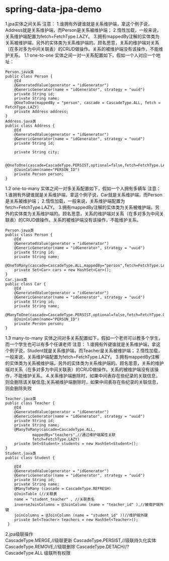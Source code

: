 # spring-data-jpa-demo
1.jpa实体之间关系
注意：
1.谁拥有外键谁就是关系维护端，拿这个例子说，Address就是关系维护端，而Person是关系被维护端；
2.惰性加载，一般来说，关系维护端配置为fetch=FetchType.LAZY。
3.拥有mappedBy注解的实体类为关系被维护端，另外的实体类为关系维护端的。顾名思意，关系的维护端对关系（在多对多为中间关联表）的CRUD做操作。关系的被维护端没有该操作，不能维护关系。
1.1 one-to-one
实体之间一对一关系配置如下，假如一个人对应一个地址：

	Person.java类
	public class Person {
		@Id
		@GeneratedValue(generator = "idGenerator")
		@GenericGenerator(name = "idGenerator", strategy = "uuid")
		private String id;
		private String name;
		@OneToOne(mappedBy = "person", cascade = CascadeType.ALL, fetch = FetchType.LAZY)
		private Address address;	
	}
	Address.java类
	public class Address {
		@Id
		@GeneratedValue(generator = "idGenerator")
		@GenericGenerator(name = "idGenerator", strategy = "uuid")
		private String id;

		private String city;

		@OneToOne(cascade=CascadeType.PERSIST,optional=false,fetch=FetchType.LAZY)
		@JoinColumn(name="PERSON_ID")
		private Person person;
	}

1.2 one-to-many
实体之间一对多关系配置如下，假如一个人拥有多辆车
注意：
1.谁拥有外键谁就是关系维护端，拿这个例子说，Car就是关系维护端，而Person是关系被维护端；
2.惰性加载，一般来说，关系维护端配置为fetch=FetchType.LAZY。
3.拥有mappedBy注解的实体类为关系被维护端，另外的实体类为关系维护端的。顾名思意，关系的维护端对关系（在多对多为中间关联表）的CRUD做操作。关系的被维护端没有该操作，不能维护关系。

	Person.java类
	public class Person {
		@Id
		@GeneratedValue(generator = "idGenerator")
		@GenericGenerator(name = "idGenerator", strategy = "uuid")
		private String id;
		private String name;
		@OneToMany(cascade=CascadeType.ALL,mappedBy="person",fetch=FetchType.LAZY)
		private Set<Car> cars = new HashSet<Car>();	
	}
	Car.java类
	public class Car {
		@Id
		@GeneratedValue(generator = "idGenerator")
		@GenericGenerator(name = "idGenerator", strategy = "uuid")
		private String id;
		private String name;
		@ManyToOne(cascade=CascadeType.PERSIST,optional=false,fetch=FetchType.LAZY)
		@JoinColumn(name="PERSON_ID")
		private Person person;
	}

1.3 many-to-many
实体之间对多关系配置如下，假如一个老师可以教多个学生，而一个学生也可以有多个任课老师
注意：
1.谁拥有外键谁就是关系维护端，拿这个例子说，Student就是关系维护端，而Teacher是关系被维护端；
2.惰性加载，一般来说，关系维护端配置为fetch=FetchType.LAZY。
3.拥有mappedBy注解的实体类为关系被维护端，另外的实体类为关系维护端的。顾名思意，关系的维护端对关系（在多对多为中间关联表）的CRUD做操作。关系的被维护端没有该操作，不能维护关系。
4.关系维护端删除时，如果中间表存在些纪录的关联信息，则会删除该关联信息;关系被维护端删除时，如果中间表存在些纪录的关联信息，则会删除失败 

	Teacher.java类
	public class Teacher {
		@Id
		@GeneratedValue(generator = "idGenerator")
		@GenericGenerator(name = "idGenerator", strategy = "uuid")
		private String id;
		private String name;
		@ManyToMany(cascade=CascadeType.ALL,
				mappedBy="teachers",//通过维护端属性关联
				fetch=FetchType.LAZY)
		private Set<Student> students = new HashSet<Student>();	
	}
	Student.java类
	public class Student {

		@Id
		@GeneratedValue(generator = "idGenerator")
		@GenericGenerator(name = "idGenerator", strategy = "uuid")
		private String id;
		private String name;
		@ManyToMany (cascade = CascadeType.REFRESH)
		@JoinTable (//关联表
		name = "student_teacher" , //关联表名
		inverseJoinColumns = @JoinColumn (name = "teacher_id" ),//被维护端外键
		joinColumns = @JoinColumn (name = "student_id" ))//维护端外键
		private Set<Teacher> teachers = new HashSet<Teacher>();	
	 }
 
 2.jpa级联操作  
	 CascadeType.MERGE,//级联更新
	 CascadeType.PERSIST,//级联持久化实体
	 CascadeType.REMOVE,//级联删除
	 CascadeType.DETACH//?
	 CascadeType.ALL 级联所有权限
  
  
  
  
  



